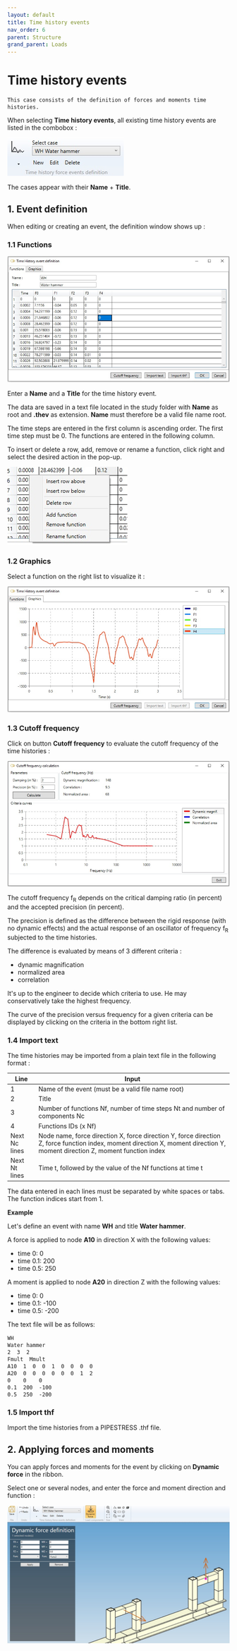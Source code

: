 ```yaml
---
layout: default
title: Time history events
nav_order: 6
parent: Structure
grand_parent: Loads
---
```


# Time history events

    This case consists of the definition of forces and moments time histories.

When selecting **Time history events**, all existing time history events are listed in the combobox :

![Image](../../Images/Load35.jpg) 

The cases appear with their **Name** + **Title**.


## 1. Event definition

When editing or creating an event, the definition window shows up :

### 1.1 Functions

![Image](../../Images/Load36.jpg)

Enter a **Name** and a **Title** for the time history event.

The data are saved in a text file located in the study folder with **Name** as root and **.thev** as extension. **Name** must therefore be a valid file name root.

The time steps are entered in the first column is ascending order. The first time step must be 0. The functions are entered in the following column.

To insert or delete a row, add, remove or rename a function, click right and select the desired action in the pop-up. 

![Image](../../Images/Load37.jpg)


### 1.2 Graphics

Select a function on the right list to visualize it :

![Image](../../Images/Load38.jpg)


### 1.3 Cutoff frequency

Click on button **Cutoff frequency** to evaluate the cutoff frequency of the time histories :

![Image](../../Images/Load39.jpg)

The cutoff frequency f<sub>R</sub> depends on the critical damping ratio (in percent) and the accepted precision (in percent).

The precision is defined as the difference between the rigid response (with no dynamic effects) and the actual response of an oscillator of frequency f<sub>R</sub> subjected to the time histories.

The difference is evaluated by means of 3 different criteria :
- dynamic magnification
- normalized area
- correlation

It's up to the engineer to decide which criteria to use. He may conservatively take the highest frequency.

The curve of the precision versus frequency for a given criteria can be displayed by clicking on the criteria in the bottom right list.

### 1.4 Import text

The time histories may be imported from a plain text file in the following format :

| Line | Input |
| -------- | ----------- |
| 1 | Name of the event (must be a valid file name root) |
| 2 | Title |
| 3 | Number of functions Nf, number of time steps Nt and number of components Nc |
| 4 | Functions IDs (x Nf) |
| Next Nc lines | Node name, force direction X, force direction Y, force direction Z, force function index, moment direction X, moment direction Y, moment direction Z, moment function index |
| Next Nt lines | Time t, followed by the value of the Nf functions at time t |


The data entered in each lines must be separated by white spaces or tabs. The function indices start from 1.

**Example**

Let's define an event with name **WH** and title **Water hammer**.

A force is applied to node **A10** in direction X with the following values:
- time 0: 0
- time 0.1: 200
- time 0.5: 250

A moment is applied to node **A20** in direction Z with the following values:
- time 0: 0
- time 0.1: -100
- time 0.5: -200

The text file will be as follows:

    WH
    Water hammer
    2  3  2
    Fmult  Mmult
    A10  1  0  0  1  0  0  0  0
    A20  0  0  0  0  0  0  1  2
    0    0    0
    0.1  200  -100
    0.5  250  -200


### 1.5 Import thf

Import the time histories from a PIPESTRESS .thf file.


## 2. Applying forces and moments

You can apply forces and moments for the event by clicking on **Dynamic force** in the ribbon.

Select one or several nodes, and enter the force and moment direction and function :

![Image](../../Images/SLoad26.jpg)
